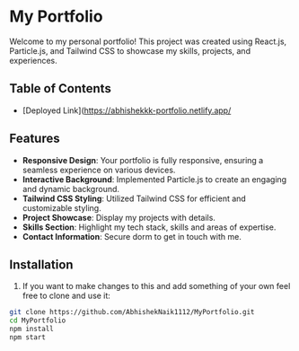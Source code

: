 # My Portfolio

Welcome to my personal portfolio! This project was created using React.js, Particle.js, and Tailwind CSS to showcase my skills, projects, and experiences.

## Table of Contents

- [Deployed Link](https://abhishekkk-portfolio.netlify.app/

## Features

- **Responsive Design**: Your portfolio is fully responsive, ensuring a seamless experience on various devices.
- **Interactive Background**: Implemented Particle.js to create an engaging and dynamic background.
- **Tailwind CSS Styling**: Utilized Tailwind CSS for efficient and customizable styling.
- **Project Showcase**: Display my projects with details.
- **Skills Section**: Highlight my tech stack, skills and areas of expertise.
- **Contact Information**: Secure dorm to get in touch with me.

## Installation

1. If you want to make changes to this and add something of your own feel free to clone and use it:

```bash
git clone https://github.com/AbhishekNaik1112/MyPortfolio.git
cd MyPortfolio
npm install
npm start
```
